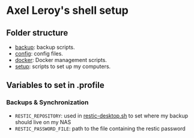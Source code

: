 # Axel Leroy's shell setup

## Folder structure
* [backup](backup/): backup scripts.
* [config](config/): config files.
* [docker](docker/): Docker management scripts.
* [setup](setup/): scripts to set up my computers.

## Variables to set in .profile

### Backups & Synchronization
* `RESTIC_REPOSITORY`: used in [restic-desktop.sh](backup/restic-desktop.sh) to set where my backup should live on my NAS
* `RESTIC_PASSWORD_FILE`: path to the file containing the restic password
